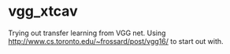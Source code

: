 # vgg_xtcav

Trying out transfer learning from VGG net. Using http://www.cs.toronto.edu/~frossard/post/vgg16/ to start out with.

